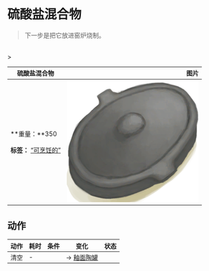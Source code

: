 # 硫酸盐混合物  
> 下一步是把它放进窑炉烧制。  
<br>  
>   
  
  硫酸盐混合物  |   图片   
 ----  |  ----:   
 **重量：**350<br><br>**标签：**	[“可烹饪的”](tag_Cookable.md)  |  <img decoding="async" src="Sprite/CookingPotClosed.png" href="a.md" style="max-width:300px;max-height:300px;">   
  
## 动作  
动作  |  耗时  |  条件  |  变化  |  状态  
----  |  ----  |  ----  |  ----  |  ----  
清空<br>  |  -  |    |  → [釉面陶罐](GlazedVase.md)  |    
